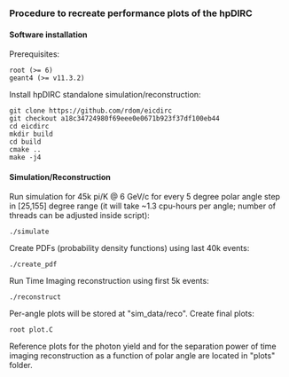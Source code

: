 ### Procedure to recreate performance plots of the hpDIRC


#### Software installation

Prerequisites:
```
root (>= 6)
geant4 (>= v11.3.2)
```

Install hpDIRC standalone simulation/reconstruction:
```
git clone https://github.com/rdom/eicdirc
git checkout a18c34724980f69eee0e0671b923f37df100eb44
cd eicdirc
mkdir build
cd build
cmake ..
make -j4
```


#### Simulation/Reconstruction

Run simulation for 45k pi/K @ 6 GeV/c for every 5 degree polar angle step in [25,155] degree range (it will take ~1.3 cpu-hours per angle; number of threads can be adjusted inside script):

```
./simulate
```

Create PDFs (probability density functions) using last 40k events:

```
./create_pdf
```

Run Time Imaging reconstruction using first 5k events:

```
./reconstruct
```

Per-angle plots will be stored at "sim_data/reco". Create final plots:

```
root plot.C

```

Reference plots for the photon yield and for the separation power of time imaging reconstruction as a function of polar angle are located in "plots" folder.


